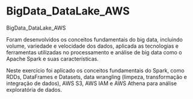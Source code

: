 # BigData_DataLake_AWS
BigData_DataLake_AWS 

Foram desenvolvidos os conceitos fundamentais do big data, incluindo volume, variedade e velocidade dos dados, aplicada as tecnologias e ferramentas utilizadas no processamento e análise de big data como o Apache Spark e suas características.

Neste exercício foi aplicado os conceitos fundamentais do Spark, como RDDs, DataFrames e Datasets, data wrangling (limpeza, transformação e integração de dados), AWS S3, AWS IAM e AWS Athena para análise exploratória de dados.


